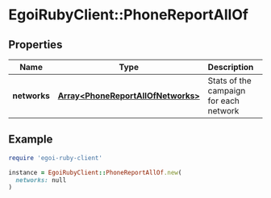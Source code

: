 # EgoiRubyClient::PhoneReportAllOf

## Properties

| Name | Type | Description | Notes |
| ---- | ---- | ----------- | ----- |
| **networks** | [**Array&lt;PhoneReportAllOfNetworks&gt;**](PhoneReportAllOfNetworks.md) | Stats of the campaign for each network | [optional] |

## Example

```ruby
require 'egoi-ruby-client'

instance = EgoiRubyClient::PhoneReportAllOf.new(
  networks: null
)
```

